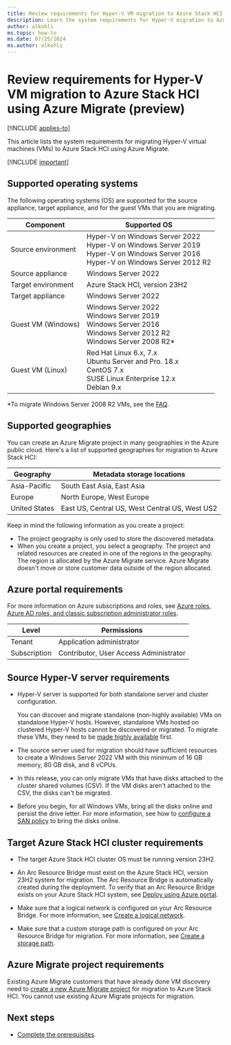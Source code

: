 ```yaml
---
title: Review requirements for Hyper-V VM migration to Azure Stack HCI using Azure Migrate (preview) 
description: Learn the system requirements for Hyper-V migration to Azure Stack HCI using Azure Migrate (preview).
author: alkohli
ms.topic: how-to
ms.date: 07/25/2024
ms.author: alkohli
---
```


# Review requirements for Hyper-V VM migration to Azure Stack HCI using Azure Migrate (preview)

[!INCLUDE [applies-to](../../hci/includes/hci-applies-to-23h2.md)]

This article lists the system requirements for migrating Hyper-V virtual machines (VMs) to Azure Stack HCI using Azure Migrate.

[!INCLUDE [important](../../hci/includes/hci-preview.md)]

## Supported operating systems

The following operating systems (OS) are supported for the source appliance, target appliance, and for the guest VMs that you are migrating.


|Component  |Supported OS |
|---------|---------|
|Source environment     |Hyper-V on Windows Server 2022<br>Hyper-V on Windows Server 2019<br>Hyper-V on Windows Server 2016<br>Hyper-V on Windows Server 2012 R2         |
|Source appliance     |Windows Server 2022        |
|Target environment     |Azure Stack HCI, version 23H2         |
|Target appliance     |Windows Server 2022         |
|Guest VM (Windows)    |Windows Server 2022<br>Windows Server 2019<br>Windows Server 2016<br>Windows Server 2012 R2<br>Windows Server 2008 R2*       |
|Guest VM (Linux) | Red Hat Linux 6.x, 7.x<br>Ubuntu Server and Pro. 18.x<br>CentOS 7.x <br>SUSE Linux Enterprise 12.x<br>Debian 9.x |

*To migrate Windows Server 2008 R2 VMs, see the [FAQ](migrate-faq.yml).


## Supported geographies

You can create an Azure Migrate project in many geographies in the Azure public cloud. Here's a list of supported geographies for migration to Azure Stack HCI:

|Geography|Metadata storage locations|
|-|-|
|Asia-Pacific|South East Asia, East Asia|
|Europe|North Europe, West Europe|
|United States|East US, Central US, West Central US, West US2|

Keep in mind the following information as you create a project:

- The project geography is only used to store the discovered metadata.
- When you create a project, you select a geography. The project and related resources are created in one of the regions in the geography. The region is allocated by the Azure Migrate service. Azure Migrate doesn't move or store customer data outside of the region allocated.

## Azure portal requirements

For more information on Azure subscriptions and roles, see [Azure roles, Azure AD roles, and classic subscription administrator roles](/azure/role-based-access-control/rbac-and-directory-admin-roles).

|Level|Permissions|
|-|-|
|Tenant|Application administrator|
|Subscription|Contributor, User Access Administrator|

## Source Hyper-V server requirements

- Hyper-V server is supported for both standalone server and cluster configuration.

    You can discover and migrate standalone (non-highly available) VMs on standalone Hyper-V hosts. However, standalone VMs hosted on clustered Hyper-V hosts cannot be discovered or migrated. To migrate these VMs, they need to be [made highly available](https://www.thomasmaurer.ch/2013/01/how-to-make-an-existing-hyper-v-virtual-machine-highly-available/) first.

- The source server used for migration should have sufficient resources to create a Windows Server 2022 VM with this minimum of 16 GB memory, 80 GB disk, and 8 vCPUs.

- In this release, you can only migrate VMs that have disks attached to the cluster shared volumes (CSV). If the VM disks aren't attached to the CSV, the disks can't be migrated.

- Before you begin, for all Windows VMs, bring all the disks online and persist the drive letter. For more information, see how to [configure a SAN policy](/azure/migrate/prepare-for-migration#configure-san-policy) to bring the disks online.

## Target Azure Stack HCI cluster requirements

- The target Azure Stack HCI cluster OS must be running version 23H2.

- An Arc Resource Bridge must exist on the Azure Stack HCI, version 23H2 system for migration. The Arc Resource Bridge is automatically created during the deployment. To verify that an Arc Resource Bridge exists on your Azure Stack HCI system, see [Deploy using Azure portal](../deploy/deploy-via-portal.md).  

- Make sure that a logical network is configured on your Arc Resource Bridge. For more information, see [Create a logical network](../manage/create-logical-networks.md).

- Make sure that a custom storage path is configured on your Arc Resource Bridge for migration. For more information, see [Create a storage path](../manage/create-storage-path.md).

## Azure Migrate project requirements

Existing Azure Migrate customers that have already done VM discovery need to [create a new Azure Migrate project](migrate-hyperv-prerequisites.md#create-an-azure-migrate-project) for migration to Azure Stack HCI. You cannot use existing Azure Migrate projects for migration.

## Next steps

- [Complete the prerequisites](migrate-hyperv-prerequisites.md).
